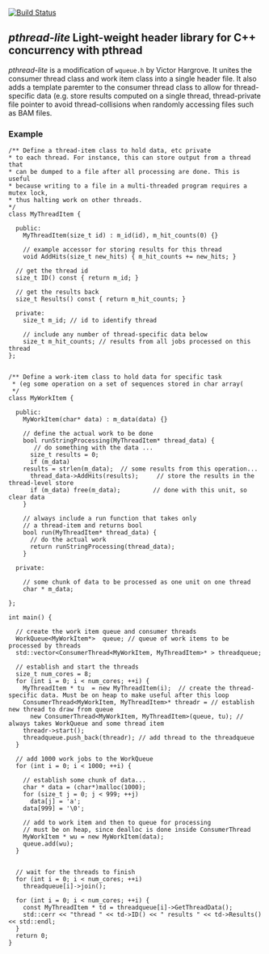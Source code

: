 [![Build Status](https://travis-ci.org/walaj/pthread-lite.svg?branch=master)](https://travis-ci.org/walaj/pthread-lite)

## *pthread-lite* Light-weight header library for C++ concurrency with pthread

*pthread-lite* is a modification of ``wqueue.h`` by Victor Hargrove. It unites the
consumer thread class and work item class into a single header file. It also adds
a template paremter to the consumer thread class to allow for thread-specific
data (e.g. store results computed on a single thread, thread-private file
pointer to avoid thread-collisions when randomly accessing files such as 
BAM files.

### Example
```
/** Define a thread-item class to hold data, etc private
* to each thread. For instance, this can store output from a thread that
* can be dumped to a file after all processing are done. This is useful
* because writing to a file in a multi-threaded program requires a mutex lock,
* thus halting work on other threads.
*/
class MyThreadItem {
  
  public:
    MyThreadItem(size_t id) : m_id(id), m_hit_counts(0) {}
  
    // example accessor for storing results for this thread
    void AddHits(size_t new_hits) { m_hit_counts += new_hits; } 
  
  // get the thread id
  size_t ID() const { return m_id; }

  // get the results back
  size_t Results() const { return m_hit_counts; }

  private:
    size_t m_id; // id to identify thread	

    // include any number of thread-specific data below
    size_t m_hit_counts; // results from all jobs processed on this thread
};


/** Define a work-item class to hold data for specific task
 * (eg some operation on a set of sequences stored in char array(
 */
class MyWorkItem {

  public:
    MyWorkItem(char* data) : m_data(data) {}
    
    // define the actual work to be done
    bool runStringProcessing(MyThreadItem* thread_data) {
       // do something with the data ... 
      size_t results = 0;
      if (m_data)
	results = strlen(m_data);  // some results from this operation...
      thread_data->AddHits(results);     // store the results in the thread-level store
      if (m_data) free(m_data);         // done with this unit, so clear data
    }   

    // always include a run function that takes only
    // a thread-item and returns bool
    bool run(MyThreadItem* thread_data) {
      // do the actual work
      return runStringProcessing(thread_data);
    }      

  private:

    // some chunk of data to be processed as one unit on one thread
    char * m_data;

};

int main() {	

  // create the work item queue and consumer threads    	   	
  WorkQueue<MyWorkItem*>  queue; // queue of work items to be processed by threads
  std::vector<ConsumerThread<MyWorkItem, MyThreadItem>* > threadqueue;

  // establish and start the threads
  size_t num_cores = 8;
  for (int i = 0; i < num_cores; ++i) {
    MyThreadItem * tu  = new MyThreadItem(i);  // create the thread-specific data. Must be on heap to make useful after this loop
    ConsumerThread<MyWorkItem, MyThreadItem>* threadr = // establish new thread to draw from queue
      new ConsumerThread<MyWorkItem, MyThreadItem>(queue, tu); // always takes WorkQueue and some thread item
    threadr->start(); 
    threadqueue.push_back(threadr); // add thread to the threadqueue
  }

  // add 1000 work jobs to the WorkQueue
  for (int i = 0; i < 1000; ++i) {

    // establish some chunk of data...
    char * data = (char*)malloc(1000); 
    for (size_t j = 0; j < 999; ++j)
      data[j] = 'a';
    data[999] = '\0';

    // add to work item and then to queue for processing
    // must be on heap, since dealloc is done inside ConsumerThread
    MyWorkItem * wu = new MyWorkItem(data);
    queue.add(wu);    
  } 


  // wait for the threads to finish
  for (int i = 0; i < num_cores; ++i) 
    threadqueue[i]->join();

  for (int i = 0; i < num_cores; ++i) {
    const MyThreadItem * td = threadqueue[i]->GetThreadData();
    std::cerr << "thread " << td->ID() << " results " << td->Results() << std::endl;
  }
  return 0;
}
```
